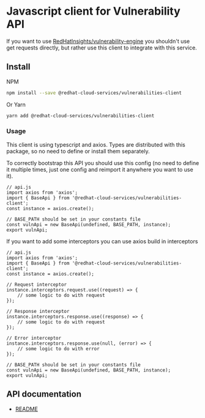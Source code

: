 # Javascript client for Vulnerability API
If you want to use [RedHatInsights/vulnerability-engine](https://github.com/RedHatInsights/vulnerability-engine) you shouldn't use get requests directly, but rather use this client to integrate with this service.

## Install
NPM
```bash
npm install --save @redhat-cloud-services/vulnerabilities-client
```

Or Yarn
```bash
yarn add @redhat-cloud-services/vulnerabilities-client
```

### Usage
This client is using typescript and axios. Types are distributed with this package, so no need to define or install them separately.

To correctly bootstrap this API you should use this config (no need to define it multiple times, just one config and reimport it anywhere you want to use it).
```JS
// api.js
import axios from 'axios';
import { BaseApi } from '@redhat-cloud-services/vulnerabilities-client';
const instance = axios.create();

// BASE_PATH should be set in your constants file
const vulnApi = new BaseApi(undefined, BASE_PATH, instance);
export vulnApi;
```

If you want to add some interceptors you can use axios build in interceptors
```JS
// api.js
import axios from 'axios';
import { BaseApi } from '@redhat-cloud-services/vulnerabilities-client';
const instance = axios.create();

// Request interceptor
instance.interceptors.request.use((request) => {
    // some logic to do with request
});

// Response interceptor
instance.interceptors.response.use((response) => {
    // some logic to do with request
});

// Error interceptor
instance.interceptors.response.use(null, (error) => {
    // some logic to do with error
});

// BASE_PATH should be set in your constants file
const vulnApi = new BaseApi(undefined, BASE_PATH, instance);
export vulnApi;
```

## API documentation

* [README](doc/README.md)
